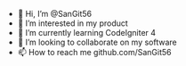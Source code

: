- 👋 Hi, I’m @SanGit56
- 👀 I’m interested in my product
- 🌱 I’m currently learning CodeIgniter 4
- 💞️ I’m looking to collaborate on my software
- 📫 How to reach me github.com/SanGit56

<!---
SanGit56/SanGit56 is a ✨ special ✨ repository because its `README.md` (this file) appears on your GitHub profile.
You can click the Preview link to take a look at your changes.
--->

